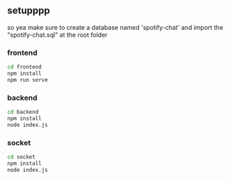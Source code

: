 ## setupppp  
so yea make sure to create a database named 'spotify-chat' and import the "spotify-chat.sql" at the root folder  

### frontend
```bash
cd frontend
npm install
npm run serve
```
### backend
```bash
cd backend
npm install
node index.js
```

### socket
```bash
cd socket
npm install
node index.js
```


